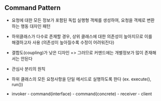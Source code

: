## Command Pattern

- 요청에 대한 모든 정보가 포함된 독립 실행형 객체를 생성하여, 요청을 객체로 변환하는 행동 대자인 패턴
- 하위클래스가 다수로 존재할 경우, 상위 클래스에 대한 의존성이 높아지므로 이를 해결하고자 사용 (의존성이 높아질수록 수정이 어려워진다)
- 결합도(coupling)가 낮은 디자인 => 그러므로 커맨드에는 개별정보가 많이 존재해서는 안된다
- 관심사 분리의 원칙
- 하위 클래스의 모든 요청사항을 단일 메서드로 실행하도록 한다 (ex. execute(), run())

- invoker - command(interface) - command(concrete) - receiver - client

